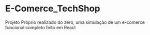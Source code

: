 # E-Comerce_TechShop
Projeto Próprio realizado do zero, uma simulação de um e-comerce funcional completo feito em React
